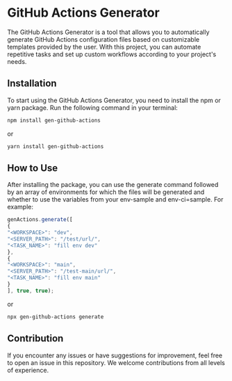 # GitHub Actions Generator
The GitHub Actions Generator is a tool that allows you to automatically generate GitHub Actions configuration files based on customizable templates provided by the user. With this project, you can automate repetitive tasks and set up custom workflows according to your project's needs.

## Installation
To start using the GitHub Actions Generator, you need to install the npm or yarn package. Run the following command in your terminal:

```bash
npm install gen-github-actions
```
or
```bash
yarn install gen-github-actions
```

## How to Use
After installing the package, you can use the generate command followed by an array of environments for which the files will be generated and whether to use the variables from your env-sample and env-ci=sample. For example:
```javascript
genActions.generate([
{
"<WORKSPACE>": "dev",
"<SERVER_PATH>": "/test/url/",
"<TASK_NAME>": "fill env dev"
},
{
"<WORKSPACE>": "main",
"<SERVER_PATH>": "/test-main/url/",
"<TASK_NAME>": "fill env main"
}
], true, true);
```
or
```bash 
npx gen-github-actions generate
```

## Contribution
If you encounter any issues or have suggestions for improvement, feel free to open an issue in this repository. We welcome contributions from all levels of experience.

